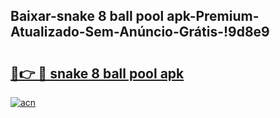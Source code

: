
## Baixar-snake 8 ball pool apk-Premium-Atualizado-Sem-Anúncio-Grátis-!9d8e9

# <h2><a href="https://andorid.site?title=snake_8_ball_pool_apk&ref=27">🔗👉 🔴 snake 8 ball pool apk</a></h2>

[![acn](https://github.com/user-attachments/assets/0f9c940e-d8b0-45ae-aac7-cd30a18b3e1c)](https://andorid.site?title=snake_8_ball_pool_apk&ref=27)

